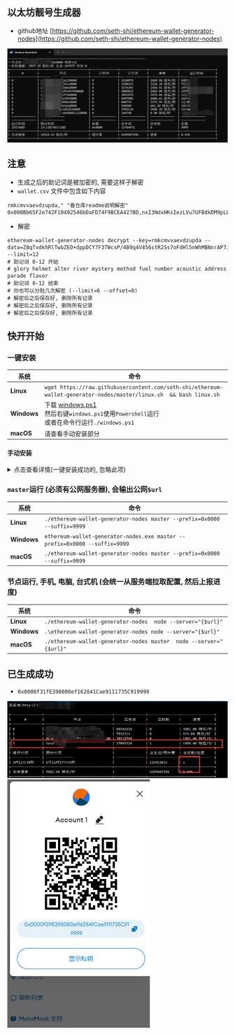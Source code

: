 ## 以太坊靓号生成器
* github地址 [https://github.com/seth-shi/ethereum-wallet-generator-nodes](https://github.com/seth-shi/ethereum-wallet-generator-nodes)

![运行图](assets/1.png)


## 注意
* 生成之后的助记词是被加密的, 需要这样子解密
* `wallet.csv` 文件中包含如下内容
```text
rmkcmvvaevdzupda," "看仓库readme说明解密"
0x000Bb65F2e742F10492546bDaFD74F9BCEA427BD,nxI3NdxHKsIezLVu7UFBdkDM9pLLnEvgP/ZxlHtzq1ICtTDhhkKNCj8T1bAbyVKarh3wnYEng3hx1dPrxOEmYla9JO+OqIFTWc9VXdq8pay20DL+Kixy6mS3o4K0r11/Z3E5YQ==
```
* 解密
```text
ethereum-wallet-generator-nodes decrypt --key=rmkcmvvaevdzupda --data=Z8qTxdkhRlTwbZEO+dppDCY7F3TWcsP/4B9q4V456stR2Ss7oFdHl5nWhMBNnrAP7J3H3xkk3jEzUqnAdW9V2nfgJKEsKh1QlCKy7lnfzKbVlKl020x5NAdfvzgeZ8+LQj5GgT9VbHI/jeO1XWc= --limit=12
# 助记词 0-12 开始
# glory helmet alter river mystery method fuel number acoustic address parade flavor
# 助记词 0-12 结束
# 你也可以分尅几次解密 (--limit=6 --offset=0)
# 解密后之后保存好, 删除所有记录
# 解密后之后保存好, 删除所有记录
# 解密后之后保存好, 删除所有记录
```

## 快开开始
### 一键安装

| 系统        | 命令                                                                                                                                                                                 |
|-----------|------------------------------------------------------------------------------------------------------------------------------------------------------------------------------------|
| **Linux**    | `wget https://raw.githubusercontent.com/seth-shi/ethereum-wallet-generator-nodes/master/linux.sh  && bash linux.sh`                                                                |
| **Windows** | 下载 [windows.ps1](https://raw.githubusercontent.com/seth-shi/ethereum-wallet-generator-nodes/master/windows.ps1) <br>然后右键`windows.ps1`使用`Powershell`运行 <br> 或者在命令行运行`./windows.ps1` |
| **macOS** | 请查看手动安装部分                                                                                                                                                                          |

#### 手动安装
<details> <summary>点击查看详情(一键安装成功的, 忽略此项)</summary>

* 下载二进制文件(或者自行构建), 现在基本都是`amd`架构, 如果不能运行,自行把链接中的`amd`换成`arm`(比如安卓中)

| 系统        | 命令                                                                                                                                                                                                                                                                                                 |
|-----------|----------------------------------------------------------------------------------------------------------------------------------------------------------------------------------------------------------------------------------------------------------------------------------------------------|
| **Linux**    | `wget https://github.com/seth-shi/ethereum-wallet-generator-nodes/releases/download/v9.9.9/ethereum-wallet-generator-nodes-v9.9.9-linux-amd64.tar.gz`                                                                                                                                              |
| **Windows** | 点击下载[https://github.com/seth-shi/ethereum-wallet-generator-nodes/releases/download/v9.9.9/ethereum-wallet-generator-nodes-v9.9.9-windows-amd64.zip](https://github.com/seth-shi/ethereum-wallet-generator-nodes/releases/download/v9.9.9/ethereum-wallet-generator-nodes-v9.9.9-windows-amd64.zip) |
| **macOS** | 点击下载[https://github.com/seth-shi/ethereum-wallet-generator-nodes/releases/download/v9.9.9/ethereum-wallet-generator-nodes-v9.9.9-darwin-amd64.tar.gz](https://github.com/seth-shi/ethereum-wallet-generator-nodes/releases/download/v9.9.9/ethereum-wallet-generator-nodes-v9.9.9-darwin-amd64.tar.gz)]                                                                                                                                           |

* 解压文件

| 系统        | 命令                                                                  |
|-----------|---------------------------------------------------------------------|
| **Linux**    | `tar xvf ethereum-wallet-generator-nodes-v9.9.9-linux-amd64.tar.gz` |
| **Windows** | 双击解压                                                                |
| **macOS** | 双击解压                                                                |
</details>


### `master`运行 (必须有公网服务器), 会输出公网`$url`

| 系统        | 命令                                                                         |
|-----------|----------------------------------------------------------------------------|
| **Linux**    | `./ethereum-wallet-generator-nodes master --prefix=0x0000 --suffix=9999`   |
| **Windows** | `ethereum-wallet-generator-nodes.exe master --prefix=0x0000 --suffix=9999` |
| **macOS** | `./ethereum-wallet-generator-nodes master --prefix=0x0000 --suffix=9999`   |

### 节点运行, 手机, 电脑, 台式机 (会统一从服务端拉取配置, 然后上报进度)

| 系统        | 命令                                                                                                   |
|-----------|------------------------------------------------------------------------------------------------------|
| **Linux**    | `./ethereum-wallet-generator-nodes  node --server="{$url}"`                                          |
| **Windows** | `.\ethereum-wallet-generator-nodes node --server="{$url}"`                                           |
| **macOS** | `./ethereum-wallet-generator-nodes master  node --server="{$url}"`                                   |

## 已生成成功
* `0x0000f31fE398080ef162841Cae9111735C919999`

![运行图](assets/2.png)
![运行图](assets/3.png)
